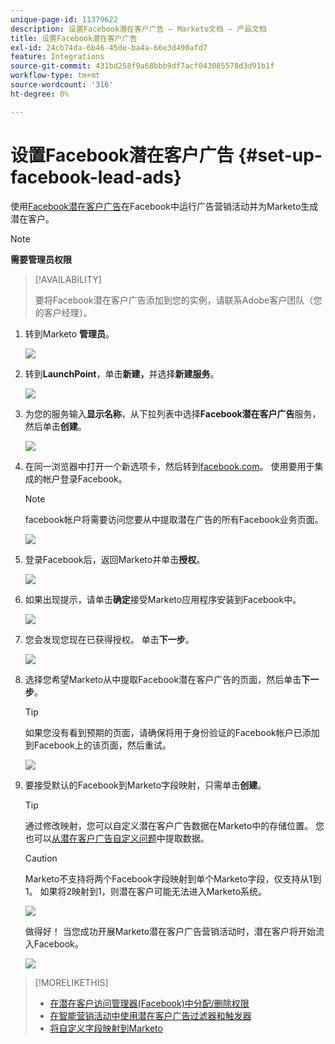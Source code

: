 ```yaml
---
unique-page-id: 11379622
description: 设置Facebook潜在客户广告 — Marketo文档 — 产品文档
title: 设置Facebook潜在客户广告
exl-id: 24cb74da-6b46-45de-ba4a-66e3d490afd7
feature: Integrations
source-git-commit: 431bd258f9a68bbb9df7acf043085578d3d91b1f
workflow-type: tm+mt
source-wordcount: '316'
ht-degree: 0%

---
```


# 设置Facebook潜在客户广告 {#set-up-facebook-lead-ads}

使用[Facebook潜在客户广告](https://www.facebook.com/business/a/lead-ads)在Facebook中运行广告营销活动并为Marketo生成潜在客户。

>[!NOTE]
>
>**需要管理员权限**

>[!AVAILABILITY]
>
>要将Facebook潜在客户广告添加到您的实例，请联系Adobe客户团队（您的客户经理）。

1. 转到Marketo **管理员**。

   ![](assets/image2016-11-29-10-3a50-3a29.png)

1. 转到&#x200B;**LaunchPoint**，单击&#x200B;**新建，**&#x200B;并选择&#x200B;**新建服务**。

   ![](assets/image2016-11-29-10-3a51-3a11.png)

1. 为您的服务输入&#x200B;**显示名称**，从下拉列表中选择&#x200B;**Facebook潜在客户广告**&#x200B;服务，然后单击&#x200B;**创建**。

   ![](assets/image2016-11-29-10-3a51-3a47.png)

1. 在同一浏览器中打开一个新选项卡，然后转到[facebook.com](https://www.facebook.com)。 使用要用于集成的帐户登录Facebook。

   >[!NOTE]
   >
   >facebook帐户将需要访问您要从中提取潜在广告的所有Facebook业务页面。

   ![](assets/image2016-11-29-10-3a52-3a29.png)

1. 登录Facebook后，返回Marketo并单击&#x200B;**授权**。

   ![](assets/image2016-11-29-10-3a52-3a51.png)

1. 如果出现提示，请单击&#x200B;**确定**&#x200B;接受Marketo应用程序安装到Facebook中。

   ![](assets/image2016-11-29-10-3a56-3a3.png)

1. 您会发现您现在已获得授权。 单击&#x200B;**下一步**。

   ![](assets/image2016-11-29-10-3a56-3a28.png)

1. 选择您希望Marketo从中提取Facebook潜在客户广告的页面，然后单击&#x200B;**下一步**。

   >[!TIP]
   >
   >如果您没有看到预期的页面，请确保将用于身份验证的Facebook帐户已添加到Facebook上的该页面，然后重试。

   ![](assets/image2016-11-29-10-3a58-3a36.png)

1. 要接受默认的Facebook到Marketo字段映射，只需单击&#x200B;**创建**。

   >[!TIP]
   >
   >通过修改映射，您可以自定义潜在客户广告数据在Marketo中的存储位置。 您也可以[从潜在客户广告自定义问题](/help/marketo/product-docs/demand-generation/facebook/set-up-facebook-lead-ads/map-custom-fields-to-marketo.md)中提取数据。

   >[!CAUTION]
   >
   >Marketo不支持将两个Facebook字段映射到单个Marketo字段，仅支持从1到1。 如果将2映射到1，则潜在客户可能无法进入Marketo系统。

   ![](assets/image2016-11-29-11-3a0-3a2.png)

   做得好！ 当您成功开展Marketo潜在客户广告营销活动时，潜在客户将开始流入Facebook。

   ![](assets/image2016-11-29-12-3a32-3a54.png)

>[!MORELIKETHIS]
>
>* [在潜在客户访问管理器(Facebook)中分配/删除权限](https://www.facebook.com/business/help/540596413257598?id=735435806665862)
>* [在智能营销活动中使用潜在客户广告过滤器和触发器](/help/marketo/product-docs/demand-generation/facebook/use-lead-ads-filters-and-triggers-in-a-smart-campaign.md)
>* [将自定义字段映射到Marketo](/help/marketo/product-docs/demand-generation/facebook/set-up-facebook-lead-ads/map-custom-fields-to-marketo.md)
